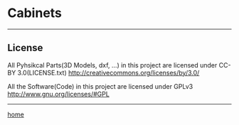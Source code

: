 [0]: https://github.com/tobiasfalk/Assortment_System_Main_Page/blob/master/README.md


# Cabinets


---

## __License__

All Pyhsikcal Parts(3D Models, dxf, ...) in this project are licensed under CC-BY 3.0(LICENSE.txt) http://creativecommons.org/licenses/by/3.0/

All the Software(Code) in this project are licensed under GPLv3 http://www.gnu.org/licenses/#GPL

---

[home][0]
